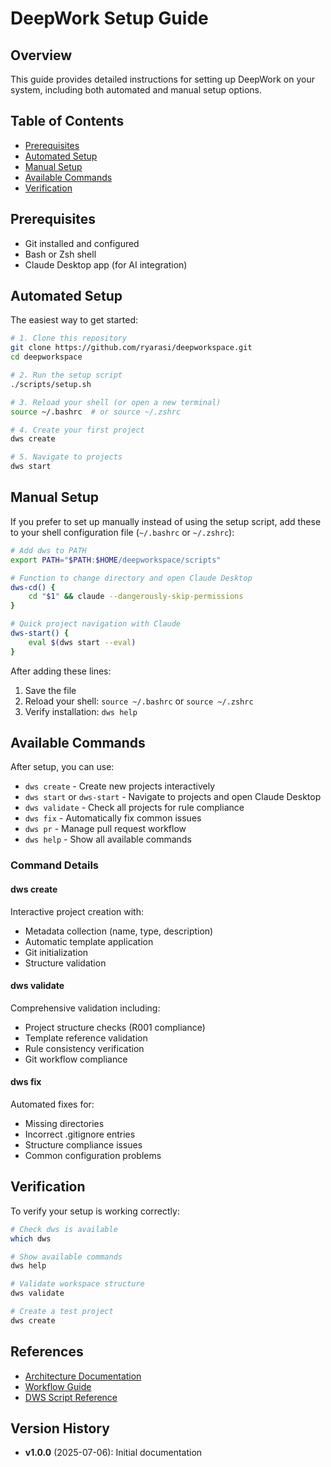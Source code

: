 # DeepWork Setup Guide

<!-- This file follows template @templates/T008 -->

## Overview

This guide provides detailed instructions for setting up DeepWork on your system, including both automated and manual setup options.

## Table of Contents

- [Prerequisites](#prerequisites)
- [Automated Setup](#automated-setup)
- [Manual Setup](#manual-setup)
- [Available Commands](#available-commands)
- [Verification](#verification)

## Prerequisites

- Git installed and configured
- Bash or Zsh shell
- Claude Desktop app (for AI integration)

## Automated Setup

The easiest way to get started:

```bash
# 1. Clone this repository
git clone https://github.com/ryarasi/deepworkspace.git
cd deepworkspace

# 2. Run the setup script
./scripts/setup.sh

# 3. Reload your shell (or open a new terminal)
source ~/.bashrc  # or source ~/.zshrc

# 4. Create your first project
dws create

# 5. Navigate to projects
dws start
```

## Manual Setup

If you prefer to set up manually instead of using the setup script, add these to your shell configuration file (`~/.bashrc` or `~/.zshrc`):

```bash
# Add dws to PATH
export PATH="$PATH:$HOME/deepworkspace/scripts"

# Function to change directory and open Claude Desktop
dws-cd() {
    cd "$1" && claude --dangerously-skip-permissions
}

# Quick project navigation with Claude
dws-start() {
    eval $(dws start --eval)
}
```

After adding these lines:
1. Save the file
2. Reload your shell: `source ~/.bashrc` or `source ~/.zshrc`
3. Verify installation: `dws help`

## Available Commands

After setup, you can use:

- `dws create` - Create new projects interactively
- `dws start` or `dws-start` - Navigate to projects and open Claude Desktop
- `dws validate` - Check all projects for rule compliance
- `dws fix` - Automatically fix common issues
- `dws pr` - Manage pull request workflow
- `dws help` - Show all available commands

### Command Details

#### dws create
Interactive project creation with:
- Metadata collection (name, type, description)
- Automatic template application
- Git initialization
- Structure validation

#### dws validate
Comprehensive validation including:
- Project structure checks (R001 compliance)
- Template reference validation
- Rule consistency verification
- Git workflow compliance

#### dws fix
Automated fixes for:
- Missing directories
- Incorrect .gitignore entries
- Structure compliance issues
- Common configuration problems

## Verification

To verify your setup is working correctly:

```bash
# Check dws is available
which dws

# Show available commands
dws help

# Validate workspace structure
dws validate

# Create a test project
dws create
```

## References

- [Architecture Documentation](architecture.md)
- [Workflow Guide](workflow.md)
- [DWS Script Reference](scripts.md)

## Version History

- **v1.0.0** (2025-07-06): Initial documentation